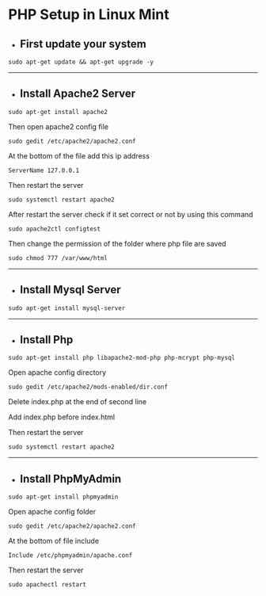 # PHP Setup in Linux Mint

* ## **First update your system**

```
sudo apt-get update && apt-get upgrade -y
```

---

* ## **Install Apache2 Server**

```
sudo apt-get install apache2
```

Then open apache2 config file

```
sudo gedit /etc/apache2/apache2.conf
```

At the bottom of the file add this ip address

```
ServerName 127.0.0.1
```

Then restart the server

```
sudo systemctl restart apache2

```

After restart the server check if it set correct or not by using this command

```
sudo apache2ctl configtest
```

Then change the permission of the folder where php file are saved

```
sudo chmod 777 /var/www/html
```

---

* ## **Install Mysql Server**

```
sudo apt-get install mysql-server
```

---

* ## **Install Php**

```
sudo apt-get install php libapache2-mod-php php-mcrypt php-mysql
```

Open apache config directory

```
sudo gedit /etc/apache2/mods-enabled/dir.conf
```

Delete index.php at the end of second line

Add index.php before index.html

Then restart the server

```
sudo systemctl restart apache2
```

---

* ## **Install PhpMyAdmin**

```
sudo apt-get install phpmyadmin
```

Open apache config folder

```
sudo gedit /etc/apache2/apache2.conf
```

At the bottom of file include

```
Include /etc/phpmyadmin/apache.conf
```

Then restart the server

```
sudo apachectl restart
```